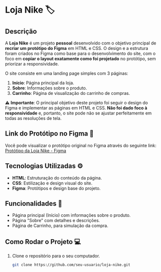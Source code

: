 # Loja Nike 🏷️

## Descrição

A **Loja Nike** é um projeto **pessoal** desenvolvido com o objetivo principal de **recriar um protótipo do Figma** em HTML e CSS. O design e a estrutura foram criados no Figma como base para o desenvolvimento do site, com o foco em **copiar o layout exatamente como foi projetado** no protótipo, sem priorizar a responsividade.

O site consiste em uma landing page simples com 3 páginas:

1. **Início**: Página principal da loja.
2. **Sobre**: Informações sobre o produto.
3. **Carrinho**: Página de visualização do carrinho de compras.

⚠️ **Importante**: O principal objetivo deste projeto foi seguir o design do Figma e implementar as páginas em HTML e CSS. **Não foi dado foco à responsividade** e, portanto, o site pode não se ajustar perfeitamente em todas as resoluções de tela.

## Link do Protótipo no Figma 🎨

Você pode visualizar o protótipo original no Figma através do seguinte link:  
[Protótipo da Loja Nike - Figma](https://www.figma.com/proto/o7sbTefscihg77lN7TOEyG/Aula-01?node-id=98-2&t=pIzlUawn9smqGqfQ-1)

## Tecnologias Utilizadas ⚙️

- **HTML**: Estruturação do conteúdo da página.
- **CSS**: Estilização e design visual do site.
- **Figma**: Protótipos e design base do projeto.

## Funcionalidades 🛒

- Página principal (Início) com informações sobre o produto.
- Página "Sobre" com detalhes e descrições.
- Página de Carrinho, para simulação da compra.

## Como Rodar o Projeto 💻

1. Clone o repositório para o seu computador.
   ```bash
   git clone https://github.com/seu-usuario/loja-nike.git

